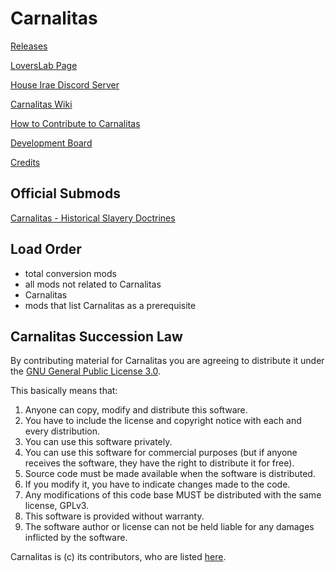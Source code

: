 # Carnalitas

[Releases](https://gitgud.io/cherisong/carnalitas/-/releases)

[LoversLab Page](https://www.loverslab.com/files/file/14207-carnalitas/)

[House Irae Discord Server](https://discord.gg/fYWeGVd)

[Carnalitas Wiki](https://gitgud.io/cherisong/carnalitas/-/wikis/home)

[How to Contribute to Carnalitas](https://gitgud.io/cherisong/carnalitas/-/blob/development/CONTRIBUTING.md)

[Development Board](https://gitgud.io/cherisong/carnalitas/-/boards/5325)

[Credits](https://gitgud.io/cherisong/carnalitas/-/wikis/99.-Credits)

## Official Submods

[Carnalitas - Historical Slavery Doctrines](https://github.com/cherisong/Carnalitas-Historical-Slavery-Doctrines)

## Load Order

* total conversion mods
* all mods not related to Carnalitas
* Carnalitas
* mods that list Carnalitas as a prerequisite

## Carnalitas Succession Law
By contributing material for Carnalitas you are agreeing to distribute it under the [GNU General Public License 3.0](https://gitgud.io/cherisong/carnalitas/-/blob/development/LICENSE.md).

This basically means that:
1. Anyone can copy, modify and distribute this software.
2. You have to include the license and copyright notice with each and every distribution.
3. You can use this software privately.
4. You can use this software for commercial purposes (but if anyone receives the software, they have the right to distribute it for free).
5. Source code must be made available when the software is distributed.
6. If you modify it, you have to indicate changes made to the code.
7. Any modifications of this code base MUST be distributed with the same license, GPLv3.
8. This software is provided without warranty.
9. The software author or license can not be held liable for any damages inflicted by the software.

Carnalitas is (c) its contributors, who are listed [here](https://gitgud.io/cherisong/carnalitas/-/wikis/99.-Credits).

